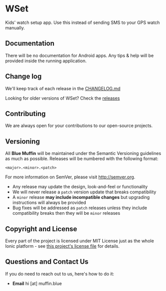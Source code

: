 <h1>WSet</h1>

Kids' watch setup app. Use this instead of sending SMS to your GPS watch manually.

## Documentation

There will be no documentation for Android apps. Any tips & help will be provided inside the running application.

## Change log

We'll keep track of each release in the [CHANGELOG.md](./CHANGELOG.md)

Looking for older versions of WSet? Check the [releases](https://github.com/mullinsmikey/wset/releases)

## Contributing

We are always open for your contributions to our open-source projects.

## Versioning

All **Blue Muffin** will be maintained under the Semantic Versioning guidelines as much as possible. Releases will be numbered with the following format:

`<major>.<minor>.<patch>`

For more information on SemVer, please visit http://semver.org.

* Any release may update the design, look-and-feel or functionality
* We will never release a `patch` version update that breaks compatibility
* A `minor` release **may include incompatible changes** but upgrading instructions will always be provided
* Bug fixes will be addressed as `patch` releases unless they include compatibility breaks then they will be `minor` releases

## Copyright and License
Every part of the project is licensed under MIT License just as the whole Ionic platform - see [this project's license file](https://github.com/mullinsmikey/wset/blob/master/LICENSE.md) for details.

## Questions and Contact Us
If you do need to reach out to us, here's how to do it:

* **Email** hi [at] muffin.blue
